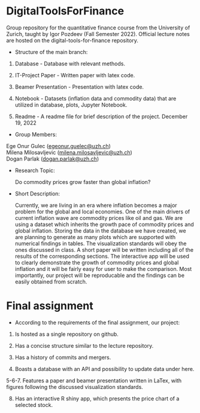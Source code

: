 # DigitalToolsForFinance

Group repository for the quantitative finance course from the University of Zurich, taught by Igor Pozdeev (Fall Semester 2022). Official lecture notes are hosted on the digital-tools-for-finance repository.

- Structure of the main branch:
 
 1. Database - Database with relevant methods.

 2. IT-Project Paper - Written paper with latex code.

 3. Beamer Presentation - Presentation with latex code.

 4. Notebook -  Datasets (inflation data and commodity data) that are utilized in database, plots, Jupyter Notebook.

 5. Readme - A readme file for brief description of the project.
December 19, 2022

- Group Members:

 Ege Onur Gulec (egeonur.guelec@uzh.ch) <br />
 Milena Milosavljevic (milena.milosavljevic@uzh.ch) <br />
 Dogan Parlak (dogan.parlak@uzh.ch) <br />

- Research Topic:

  Do commodity prices grow faster than global inflation? <br />

- Short Description: <br />

  Currently, we are living in an era where inflation becomes a major problem for the global and local economies. One of the main drivers of current inflation wave are commodity prices like oil and gas. We are using a dataset which inherits the growth pace of commodity prices and global inflation. Storing the data in the database we have created, we are planning to generate as many plots which are supported with numerical findings in tables. The visualization standards will obey the ones discussed in class. A short paper will be written including all of the results of the corresponding sections. The interactive app will be used to clearly demonstrate the growth of commodity prices and global inflation and it will be fairly easy for user to make the comparison. Most importantly, our project will be reproducable and the findings can be easily obtained from scratch.


# Final assignment

 - According to the requirements of the final assignment, our project: 

 1. Is hosted as a single repository on github.

 2. Has a concise structure similar to the lecture repository.

 3. Has a history of commits and mergers.

 4. Boasts a database with an API and possibility to update data under here.

 5-6-7. Features a paper and beamer presentation written in LaTex, with figures following the discussed visualization standards.

 8. Has an interactive R shiny app, which presents the price chart of a selected stock.


